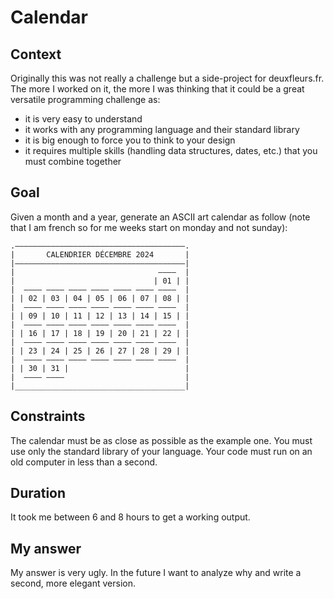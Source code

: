 # Calendar


## Context

Originally this was not really a challenge
but a side-project for deuxfleurs.fr.
The more I worked on it, the more
I was thinking that it could be a great versatile programming challenge
as:
  - it is very easy to understand
  - it works with any programming language and their standard library
  - it is big enough to force you to think to your design
  - it requires multiple skills (handling data structures, dates, etc.) that you must combine together

## Goal

Given a month and a year, generate an ASCII art calendar as follow (note that I am french so for me weeks start on monday and not sunday):

```
.——————————————————————————————————————.
|       CALENDRIER DÉCEMBRE 2024       |
|——————————————————————————————————————|
|                                ————  |
|                               | 01 | |
|  ———— ———— ———— ———— ———— ———— ————  |
| | 02 | 03 | 04 | 05 | 06 | 07 | 08 | |
|  ———— ———— ———— ———— ———— ———— ————  |
| | 09 | 10 | 11 | 12 | 13 | 14 | 15 | |
|  ———— ———— ———— ———— ———— ———— ————  |
| | 16 | 17 | 18 | 19 | 20 | 21 | 22 | |
|  ———— ———— ———— ———— ———— ———— ————  |
| | 23 | 24 | 25 | 26 | 27 | 28 | 29 | |
|  ———— ———— ———— ———— ———— ———— ————  |
| | 30 | 31 |                          |
|  ———— ————                           |
|______________________________________|
```

## Constraints

The calendar must be as close as possible as the example one.
You must use only the standard library of your language.
Your code must run on an old computer in less than a second.

## Duration

It took me between 6 and 8 hours to get a working output.

## My answer

My answer is very ugly.
In the future I want to analyze why and write a second,
more elegant version.

